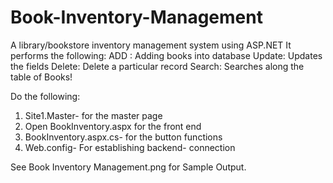 # Book-Inventory-Management
A library/bookstore inventory management system using ASP.NET
It performs the following:
ADD : Adding books into database
Update: Updates the fields
Delete: Delete a particular record
Search: Searches along the table of Books!

Do the following:

1. Site1.Master- for the master page
2. Open BookInventory.aspx for the front end
3. BookInventory.aspx.cs- for the button functions
4. Web.config- For establishing backend- connection


See Book Inventory Management.png for Sample Output.
